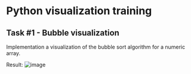 # Python visualization training

## Task #1 - Bubble visualization
Implementation a visualization of the bubble sort algorithm for a numeric array.

Result:
![image](https://user-images.githubusercontent.com/36714810/163472508-4ae63e8f-77a6-4677-ba52-ffc7d0493b1d.png)

